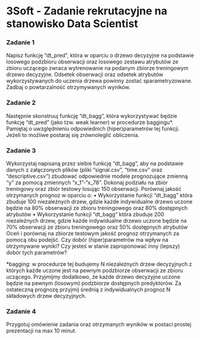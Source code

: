 # 3Soft - Zadanie rekrutacyjne na stanowisko Data Scientist
### Zadanie 1
Napisz funkcję “dt_pred”, która w oparciu o drzewo decyzyjne na podstawie losowego podzbioru obserwacji oraz losowego zestawu atrybutów ze zbioru uczącego zwraca wytrenowanie na podanym zbiorze treningowym drzewo decyzyjne. Odsetek obserwacji oraz odsetek atrybutów wykorzystywanych do uczenia drzewa powinny zostać sparametryzowane. Zadbaj o powtarzalność otrzymywanych wyników. 

### Zadanie 2
Następnie skonstruuj funkcję “dt_bagg”, która wykorzystywać będzie funkcję “dt_pred” (jako tzw. weak learner) w procedurze baggingu*. Pamiętaj o uwzględnieniu odpowiednich (hiper)parametrów tej funkcji. Jeżeli to możliwe postaraj się zrównoleglić obliczenia. 

### Zadanie 3
Wykorzystaj napisaną przez siebie funkcję “dt_bagg”, aby na podstawie danych z załączonych plików (pliki “signal.csv”, “time.csv” oraz “descriptive.csv”) zbudować odpowiednie modele prognozujące zmienną “y” za pomocą zmiennych “x_1”-“x_78”. Dokonaj podziału na zbiór treningowy oraz zbiór testowy losując 150 obserwacji.
Porównaj jakość otrzymanych prognoz w oparciu o: 
•	Wykorzystanie funkcji “dt_bagg” która zbuduje 100 niezależnych drzew, gdzie każde indywidualne drzewo uczone będzie na 80% obserwacji ze zbioru treningowego oraz 80% dostępnych atrybutów 
•	Wykorzystanie funkcji “dt_bagg” która zbuduje 200 niezależnych drzew, gdzie każde indywidualne drzewo uczone będzie na 70% obserwacji ze zbioru treningowego oraz 50% dostępnych atrybutów
Oceń i porównaj na zbiorze testowym jakość prognoz otrzymanych za pomocą obu podejść.
Czy dobór (hiper)parametrów ma wpływ na otrzymywane wyniki? Czy jesteś w stanie zaproponować inny (lepszy) dobór tych parametrów?

*bagging: w procedurze tej budujemy N niezależnych drzew decyzyjnych z których każde uczone jest na pewnym podzbiorze obserwacji ze zbioru uczącego. Przyjmijmy dodatkowo, że każde drzewo decyzyjne uczone będzie na pewnym (losowym) podzbiorze dostępnych predyktorów. Za ostateczną prognozę przyjmij średnią z indywidualnych prognoz N składowych drzew decyzyjnych.

### Zadanie 4 
Przygotuj omówienie zadania oraz otrzymanych wyników w postaci prostej prezentacji na max 10 minut.



